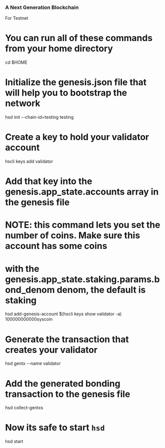 ### A Next Generation Blockchain

For Testnet
# You can run all of these commands from your home directory
cd $HOME

# Initialize the genesis.json file that will help you to bootstrap the network
hsd init --chain-id=testing testing

# Create a key to hold your validator account
hscli keys add validator

# Add that key into the genesis.app_state.accounts array in the genesis file
# NOTE: this command lets you set the number of coins. Make sure this account has some coins
# with the genesis.app_state.staking.params.bond_denom denom, the default is staking
hsd add-genesis-account $(hscli keys show validator -a) 100000000000syscoin

# Generate the transaction that creates your validator
hsd gentx --name validator

# Add the generated bonding transaction to the genesis file
hsd collect-gentxs

# Now its safe to start `hsd`
hsd start
